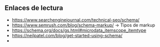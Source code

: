 ## Enlaces de lectura

* https://www.searchenginejournal.com/technical-seo/schema/
* https://www.semrush.com/blog/schema-markup/ -> Tipos de markup
* https://schema.org/docs/gs.html#microdata_itemscope_itemtype
* https://neilpatel.com/blog/get-started-using-schema/
*

